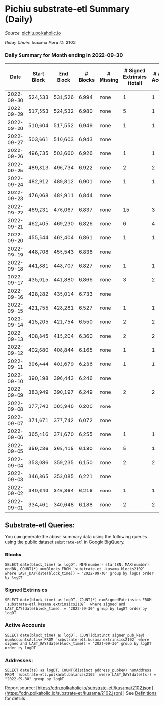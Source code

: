 # Pichiu substrate-etl Summary (Daily)

_Source_: [pichiu.polkaholic.io](https://pichiu.polkaholic.io)

*Relay Chain*: kusama
*Para ID*: 2102



### Daily Summary for Month ending in 2022-09-30


| Date | Start Block | End Block | # Blocks | # Missing | # Signed Extrinsics (total) | # Active Accounts | # Addresses with Balances | # Events | # Transfers | # XCM Transfers In | # XCM Transfers Out |
| ---- | ----------- | --------- | -------- | --------- | --------------------------- | ----------------- | ------------------------- | -------- | ----------- | ------------------ | ------------------- |
| 2022-09-30 | 524,533 | 531,526 | 6,994 | none  | 1 | 1 | 660 | 13,996 |   |   |   |
| 2022-09-29 | 517,553 | 524,532 | 6,980 | none  | 5 | 1 |  | 13,992 |   | 1  |   |
| 2022-09-28 | 510,604 | 517,552 | 6,949 | none  | 1 | 1 |  | 13,905 |   |   |   |
| 2022-09-27 | 503,661 | 510,603 | 6,943 | none  |  |  |  | 13,897 |   | 2  |   |
| 2022-09-26 | 496,735 | 503,660 | 6,926 | none  | 1 | 1 |  | 13,859 |   |   |   |
| 2022-09-25 | 489,813 | 496,734 | 6,922 | none  | 2 | 2 |  | 13,853 |   |   |   |
| 2022-09-24 | 482,912 | 489,812 | 6,901 | none  | 1 | 1 |  | 13,809 |   |   |   |
| 2022-09-23 | 476,068 | 482,911 | 6,844 | none  |  |  |  | 13,692 |   |   |   |
| 2022-09-22 | 469,231 | 476,067 | 6,837 | none  | 15 | 3 |  | 13,727 | 1  |   |   |
| 2022-09-21 | 462,405 | 469,230 | 6,826 | none  | 6 | 4 |  | 13,680 |   |   |   |
| 2022-09-20 | 455,544 | 462,404 | 6,861 | none  | 1 | 1 |  | 13,728 |   |   |   |
| 2022-09-19 | 448,708 | 455,543 | 6,836 | none  |  |  | 657 | 13,676 |   |   |   |
| 2022-09-18 | 441,881 | 448,707 | 6,827 | none  | 1 | 1 | 657 | 13,661 |   |   |   |
| 2022-09-17 | 435,015 | 441,880 | 6,866 | none  | 3 | 2 | 657 | 13,749 | 3  |   |   |
| 2022-09-16 | 428,282 | 435,014 | 6,733 | none  |  |  | 656 | 13,470 |   |   |   |
| 2022-09-15 | 421,755 | 428,281 | 6,527 | none  | 1 | 1 | 656 | 13,060 |   |   |   |
| 2022-09-14 | 415,205 | 421,754 | 6,550 | none  | 2 | 2 | 656 | 13,110 |   |   |   |
| 2022-09-13 | 408,845 | 415,204 | 6,360 | none  | 2 | 2 | 656 | 12,729 |   |   |   |
| 2022-09-12 | 402,680 | 408,844 | 6,165 | none  | 1 | 1 | 656 | 12,339 | 1  |   |   |
| 2022-09-11 | 396,444 | 402,679 | 6,236 | none  | 1 | 1 |  | 12,478 |   |   |   |
| 2022-09-10 | 390,198 | 396,443 | 6,246 | none  |  |  |  | 12,496 |   |   |   |
| 2022-09-09 | 383,949 | 390,197 | 6,249 | none  | 2 | 2 |  | 12,509 | 1  |   |   |
| 2022-09-08 | 377,743 | 383,948 | 6,206 | none  |  |  | 655 | 12,420 |   | 1 ($8.41) |   |
| 2022-09-07 | 371,671 | 377,742 | 6,072 | none  |  |  | 654 | 12,147 |   |   |   |
| 2022-09-06 | 365,416 | 371,670 | 6,255 | none  | 1 | 1 | 654 | 12,516 |   |   |   |
| 2022-09-05 | 359,236 | 365,415 | 6,180 | none  | 5 | 1 | 654 | 12,395 | 1  | 3  |   |
| 2022-09-04 | 353,086 | 359,235 | 6,150 | none  | 2 | 2 | 654 | 12,309 |   |   |   |
| 2022-09-03 | 346,865 | 353,085 | 6,221 | none  |  |  | 654 | 12,446 |   |   |   |
| 2022-09-02 | 340,649 | 346,864 | 6,216 | none  | 1 | 1 | 654 | 12,438 |   |   |   |
| 2022-09-01 | 334,461 | 340,648 | 6,188 | none  | 2 | 2 | 654 | 12,386 |   |   |   |

## Substrate-etl Queries:
You can generate the above summary data using the following queries using the public dataset `substrate-etl` in Google BigQuery:


### Blocks
```
SELECT date(block_time) as logDT, MIN(number) startBN, MAX(number) endBN, COUNT(*) numBlocks FROM `substrate-etl.kusama.blocks2102`  where LAST_DAY(date(block_time)) = "2022-09-30" group by logDT order by logDT
```


### Signed Extrinsics
```
SELECT date(block_time) as logDT, COUNT(*) numSignedExtrinsics FROM `substrate-etl.kusama.extrinsics2102`  where signed and LAST_DAY(date(block_time)) = "2022-09-30" group by logDT order by logDT
```


### Active Accounts
```
SELECT date(block_time) as logDT, COUNT(distinct signer_pub_key) numAccountsActive FROM `substrate-etl.kusama.extrinsics2102` where signed and LAST_DAY(date(block_time)) = "2022-09-30" group by logDT order by logDT
```


### Addresses:
```
SELECT date(ts) as logDT, COUNT(distinct address_pubkey) numAddress FROM `substrate-etl.polkadot.balances2102` where LAST_DAY(date(ts)) = "2022-09-30" group by logDT
```



Report source: [https://cdn.polkaholic.io/substrate-etl/kusama/2102.json](https://cdn.polkaholic.io/substrate-etl/kusama/2102.json) | See [Definitions](/DEFINITIONS.md) for details
